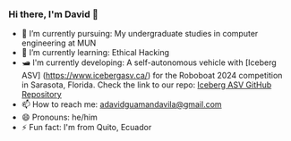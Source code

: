 ### Hi there, I'm David 👋



- 🔭 I’m currently pursuing: My undergraduate studies in computer engineering at MUN
- 🌱 I’m currently learning: Ethical Hacking
- 🛥️ I'm currently developing: A self-autonomous vehicle with [Iceberg ASV] (https://www.icebergasv.ca/) for the Roboboat 2024 competition in Sarasota, Florida. Check the link to our repo: [Iceberg ASV GitHub Repository](https://github.com/IcebergASV)
- 📫 How to reach me: [adavidguamandavila@gmail.com](mailto:adavidguamandavila@gmail.com)
- 😄 Pronouns: he/him
- ⚡ Fun fact: I'm from Quito, Ecuador

